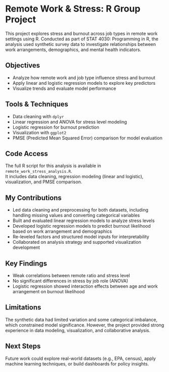 # Remote Work & Stress: R Group Project

This project explores stress and burnout across job types in remote work settings using R. Conducted as part of STAT 4030: Programming in R, the analysis used synthetic survey data to investigate relationships between work arrangements, demographics, and mental health indicators.

## Objectives
- Analyze how remote work and job type influence stress and burnout
- Apply linear and logistic regression models to explore key predictors
- Visualize trends and evaluate model performance

## Tools & Techniques
- Data cleaning with `dplyr`
- Linear regression and ANOVA for stress level modeling
- Logistic regression for burnout prediction
- Visualization with `ggplot2`
- PMSE (Predicted Mean Squared Error) comparison for model evaluation

## Code Access
The full R script for this analysis is available in `remote_work_stress_analysis.R`.  
It includes data cleaning, regression modeling (linear and logistic), visualization, and PMSE comparison.


## My Contributions
- Led data cleaning and preprocessing for both datasets, including handling missing values and converting categorical variables
- Built and evaluated linear regression models to analyze stress levels
- Developed logistic regression models to predict burnout likelihood based on work arrangement and demographics
- Re-leveled factors and structured model inputs for interpretability
- Collaborated on analysis strategy and supported visualization development

## Key Findings
- Weak correlations between remote ratio and stress level
- No significant differences in stress by job role (ANOVA)
- Logistic regression showed interaction effects between age and work arrangement on burnout likelihood

## Limitations
The synthetic data had limited variation and some categorical imbalance, which constrained model significance. However, the project provided strong experience in data modeling, visualization, and collaborative analysis.

## Next Steps
Future work could explore real-world datasets (e.g., EPA, census), apply machine learning techniques, or build dashboards for policy insights.
